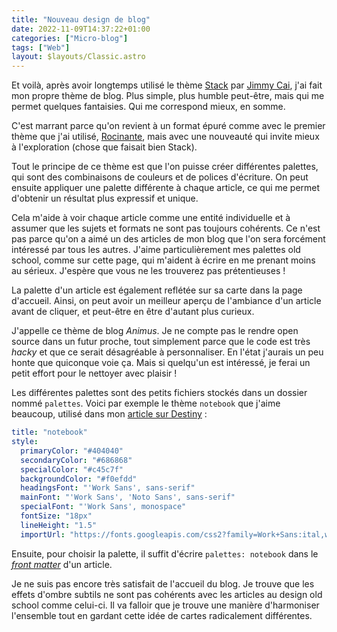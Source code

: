 ```yaml
---
title: "Nouveau design de blog"
date: 2022-11-09T14:37:22+01:00
categories: ["Micro-blog"]
tags: ["Web"]
layout: $layouts/Classic.astro
---
```


Et voilà, après avoir longtemps utilisé le thème [Stack](https://github.com/CaiJimmy/hugo-theme-stack) par [Jimmy Cai](https://jimmycai.com/), j'ai fait mon propre thème de blog. Plus simple, plus humble peut-être, mais qui me permet quelques fantaisies. Qui me correspond mieux, en somme.

C'est marrant parce qu'on revient à un format épuré comme avec le premier thème que j'ai utilisé, [Rocinante](https://github.com/mavidser/hugo-rocinante), mais avec une nouveauté qui invite mieux à l'exploration (chose que faisait bien Stack).

Tout le principe de ce thème est que l'on puisse créer différentes palettes, qui sont des combinaisons de couleurs et de polices d'écriture. On peut ensuite appliquer une palette différente à chaque article, ce qui me permet d'obtenir un résultat plus expressif et unique.

Cela m'aide à voir chaque article comme une entité individuelle et à assumer que les sujets et formats ne sont pas toujours cohérents. Ce n'est pas parce qu'on a aimé un des articles de mon blog que l'on sera forcément intéressé par tous les autres. J'aime particulièrement mes palettes old school, comme sur cette page, qui m'aident à écrire en me prenant moins au sérieux. J'espère que vous ne les trouverez pas prétentieuses !

La palette d'un article est également reflétée sur sa carte dans la page d'accueil. Ainsi, on peut avoir un meilleur aperçu de l'ambiance d'un article avant de cliquer, et peut-être en être d'autant plus curieux.

J'appelle ce thème de blog _Animus_. Je ne compte pas le rendre open source dans un futur proche, tout simplement parce que le code est très _hacky_ et que ce serait désagréable à personnaliser. En l'état j'aurais un peu honte que quiconque voie ça. Mais si quelqu'un est intéressé, je ferai un petit effort pour le nettoyer avec plaisir !

Les différentes palettes sont des petits fichiers stockés dans un dossier nommé `palettes`. Voici par exemple le thème `notebook` que j'aime beaucoup, utilisé dans mon [article sur Destiny](/blog/2021/destiny-introduction-analyse/) :

```yaml
title: "notebook"
style:
  primaryColor: "#404040"
  secondaryColor: "#686868"
  specialColor: "#c45c7f"
  backgroundColor: "#f0efdd"
  headingsFont: "'Work Sans', sans-serif"
  mainFont: "'Work Sans', 'Noto Sans', sans-serif"
  specialFont: "'Work Sans', monospace"
  fontSize: "18px"
  lineHeight: "1.5"
  importUrl: "https://fonts.googleapis.com/css2?family=Work+Sans:ital,wght@0,400;0,700;1,400;1,700&display=swap"
```

Ensuite, pour choisir la palette, il suffit d'écrire `palettes: notebook` dans le [_front matter_](https://gohugo.io/content-management/front-matter/) d'un article.

Je ne suis pas encore très satisfait de l'accueil du blog. Je trouve que les effets d'ombre subtils ne sont pas cohérents avec les articles au design old school comme celui-ci. Il va falloir que je trouve une manière d'harmoniser l'ensemble tout en gardant cette idée de cartes radicalement différentes.
